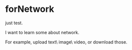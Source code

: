 # forNetwork
just test.<p>
I want to learn some about network.<p>
For example, upload text\ image\ video, or download those.
